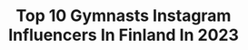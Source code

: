 ---
title: Top 10 Gymnasts Instagram Influencers In Finland In 2023
description: >-
  Find top gymnasts Instagram influencers in Finland in 2023. Most popular hashtags: #gymnastics #voimistelu #flexibility #helsinki.
platform: Instagram
hits: 13
text_top: Discover the best Instagram profiles on inBeat.
text_bottom: Our search engine aggregates 13 Instagram influencers like this in Finland for you to collaborate.
profiles:
  - username: "joukiaino"
    fullname: >-
      Jouki Tikkanen
    bio: >-
      FIN✨ Rhythmic gymnastics World AA finalist RG coach Grand Prix, World Cup finalist 🌸 Finnish Champion x 28 🏆 National team member 2010-2019 🇫🇮
    location: "Finland"
    followers: 7595
    engagement: 1520
    commentsToLikes: 0.011062
    id: ck5qa5uryep7d0i11atl4s0i4
    verified: false
    hashtags: "#piruetti, #tampereensisu, #2019, #lapirouette"
  - username: "anttonlaine"
    fullname: >-
      Antton Laine
    bio: >-
      Creative Choreographer,Gymnastic Coach and Dancer from Helsinki Finland ❤🇫🇮🌍
    location: "Finland"
    followers: 6443
    engagement: 732
    commentsToLikes: 0.030756
    id: ck55midfh40xc0i11tv8vbwsv
    verified: false
    hashtags: "#summer, #agg, #nature, #minetit"
  - username: "ovoteamfin"
    fullname: >-
      OVO Team
    bio: >-
      Aesthetic Group Gymnastics Representative Team of @ovofinland 🇫🇮 7 x World Champion 🥇🥇🥇🥇🥇🥇🥇 2 x Silver Medalist 🥈🥈 3 x Bronze Medalist 🥉🥉🥉 🏆🏆🏆🏆🏆🏆
    location: "Finland"
    followers: 12989
    engagement: 1108
    commentsToLikes: 0.001111
    id: ck5hmxkxsmtd40i11t8qzg5q9
    verified: false
    hashtags: "#joukkuevoimistelu, #ovofi, #voimistelu, #ifagg"
  - username: "laura.kaartinen"
    fullname: >-
      Laura | Lifestyle | Sport
    bio: >-
      𝕄𝕠𝕞𝕞𝕪𝕝𝕚𝕗𝕖 𝕨𝕚𝕥𝕙 𝕥𝕙𝕣𝕖𝕖👧🏼👦🏼👧🏼 𝕊𝕡𝕠𝕣𝕥 𝕚𝕤 𝕞𝕪 𝕡𝕒𝕤𝕤𝕚𝕠𝕟❤️ 𝔾𝕠𝕠𝕕𝕧𝕚𝕓𝕖𝕤 𝕒𝕟𝕕 𝕟𝕠𝕥 𝕤𝕠 𝕤𝕖𝕣𝕚𝕠𝕦𝕤𝕝𝕪 Collab➡️Dm ✉️ •@place_oflove •Linkit👇🏼Klikkaa auki 🎀
    location: "Finland"
    followers: 9233
    engagement: 865
    commentsToLikes: 0.180607
    id: ck9hck99glsd90j78hx3r1844
    verified: false
    hashtags: "#homesweethome, #smile, #inked, #mommylife"
  - username: "rhythmicgym_rg"
    fullname: >-
      RHYTHMIC GYMNASTICS 🌍
    bio: >-
      — 𝘼𝙡𝙡 𝙖𝙗𝙤𝙪𝙩 #rhythmicgymnastics ↠ sᴜᴘᴘᴏʀᴛ ᴀʟʟ ɢʏᴍɴᴀsᴛs! ❥ 𝟚𝟛.𝟘𝟡.𝟚𝟘𝟙𝟠 »𝕙𝕠𝕡𝕖 𝕪𝕠𝕦 𝕖𝕟𝕛𝕠𝕪« ✎ ᴘᴀʀᴛɴᴇʀsʜɪᴘ - ᴅᴍ 📩
    location: "Finland"
    followers: 32228
    engagement: 598
    commentsToLikes: 0.008429
    id: ck8tb42mzu6j20j78jv7rv2ft
    verified: false
    hashtags: "#rhythmic, #rhythmicgymnastics, #gymnastics, #rgrussia"
  - username: "monika_agarwall_04"
    fullname: >-
      Moni💖💖
    bio: >-
      @christian___bella_ ➡️5➖ßøYf®!€ñd ➡️DõN't Wo®®y !t'$ My ß!®tHdAt€😉 ➡️$€ãLf!€ Add!©tD📱 ➡️DõN't Pl@Y W!tH M€ B'©ôZ I KñôW I ©ãN Pl@Y ßâTt€® Th@ñ U😎
    location: "Finland"
    followers: 104182
    engagement: 113
    commentsToLikes: 0.084674
    id: ck9wh9d19wvay0j78vl96zkqp
    verified: false
    hashtags: "#model, #literasi, #post, #gururandhawa"
  - username: "iidapeltonen"
    fullname: >-
      Iida Peltonen
    bio: >-
      Oikisopintoja ja reenihömpötystä. ✨🤍 ... sekä Simban elämää 🐶 💫 Team @barebells.fin ⚖ @universityofhelsinki 🏋🏼‍♀️ @crossfitherttoniemi 💍 @larimikaell
    location: "Finland"
    followers: 8199
    engagement: 966
    commentsToLikes: 0.023424
    id: ck8tbvy76xcxj0j78ec3duzjv
    verified: false
    hashtags: "#opiskelu, #crossfit, #fitness, #opiskeluvinkit"
  - username: "vellusta"
    fullname: >-
      Veli-Matti Saarela
    bio: >-
      🏆 2x European Tricking Champion 🇫🇮 TRE / Finland. 💥 16 years of tricking 📈Tricking entrepreneur, founder of @legendtrickshows & @legendtrickgym SHOWS:
    location: "Finland"
    followers: 71884
    engagement: 273
    commentsToLikes: 0.016030
    id: ck0vwd08rt5870i19ciyig56t
    verified: false
    hashtags: "#legendtrickgym, #trikkaus, #battleliiga, #martialarts"
  - username: "pernillabockerman"
    fullname: >-
      PERNILLA FANNY MATILDA
    bio: >-
      🧡 Elämäntapana treenaaminen, 22 & Finlandssvensk Team @gymnation @noccofinland @myproteinfi 📩 salla@fament.fi Uusi kotitreeni joka ma 👉🏼 @podimo_fi
    location: "Finland"
    followers: 205778
    engagement: 355
    commentsToLikes: 0.054876
    id: ck5hl6tvujoa70i11k15pxcnu
    verified: false
    hashtags: "#yoga, #matsmartsuomi, #olematsmart, #ruokah"
  - username: "laurarosilla"
    fullname: >-
      Laura Rosilla🦋
    bio: >-
      ⚡️valmentaja @herotreeni 🤎team @puhdistamo @barebells.fin @gymnation 🌿koodi ”LAURA15” -15% @puhdistamo 💌 laurarosilla@gmail.com 👇🏼3 vkon livevalmennus
    location: "Finland"
    followers: 28860
    engagement: 943
    commentsToLikes: 0.024611
    id: ck5hfixf8xp850i112m1ipw45
    verified: false
    hashtags: "#gymnationwear, #yvesrochernordic, #botanicalbeauty, #actbeautiful"
---